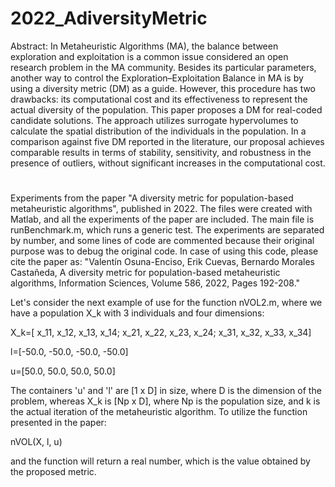 # 2022_AdiversityMetric
Abstract: In Metaheuristic Algorithms (MA), the balance between exploration and exploitation is a common issue considered an open research problem in the MA community. Besides its particular parameters, another way to control the Exploration–Exploitation Balance in MA is by using a diversity metric (DM) as a guide. However, this procedure has two drawbacks: its computational cost and its effectiveness to represent the actual diversity of the population. This paper proposes a DM for real-coded candidate solutions. The approach utilizes surrogate hypervolumes to calculate the spatial distribution of the individuals in the population. In a comparison against five DM reported in the literature, our proposal achieves comparable results in terms of stability, sensitivity, and robustness in the presence of outliers, without significant increases in the computational cost.
#
Experiments from the paper "A diversity metric for population-based metaheuristic algorithms", published in 2022.
The files were created with Matlab, and all the experiments of the paper are included. The main file is runBenchmark.m, which runs a generic test. 
The experiments are separated by number, and some lines of code are commented because their original purpose was to debug the original code. 
In case of using this code, please cite the paper as:
"Valentín Osuna-Enciso, Erik Cuevas, Bernardo Morales Castañeda, A diversity metric for population-based metaheuristic algorithms, Information Sciences, Volume 586, 2022, Pages 192-208."

Let's consider the next example of use for the function nVOL2.m, where we have a population X_k with 3 individuals and four dimensions:

X_k=[   x_11, x_12, x_13, x_14;
      x_21, x_22, x_23, x_24;
      x_31, x_32, x_33, x_34]
      
l=[-50.0, -50.0, -50.0, -50.0]

u=[50.0, 50.0, 50.0, 50.0]

The containers 'u' and 'l' are [1 x D] in size, where D is the dimension of the problem, whereas X_k is [Np x D], where Np is the population size, and k is the actual iteration of the metaheuristic algorithm. To utilize the function presented in the paper:

nVOL(X, l, u)

and the function will return a real number, which is the value obtained by the proposed metric.
